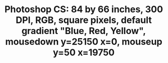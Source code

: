 ---
ee_id_thing: '79'
site: '1'
type: '2'
inv_num: 2011-007
add_credit:
url: 2011-007-photoshop-cs
title: 'Photoshop CS: 84 by 66 inches, 300 DPI, RGB, square pixels, default gradient
  "Blue, Red, Yellow", mousedown y=25150 x=0, mouseup y=50 x=19750'
year: '2011'
display_year: '2011'
medium: Chromogenic print
dims: 84 x 66 inches
pitch:
ps:
live_url:
youtube:
https://github.com/coryarcangel/alu:
imgs: photoshop-cs-2011-007-full-cropped-database-AR3.jpg
subheading:
download:
commission:
related:
layout: things-i-made
---